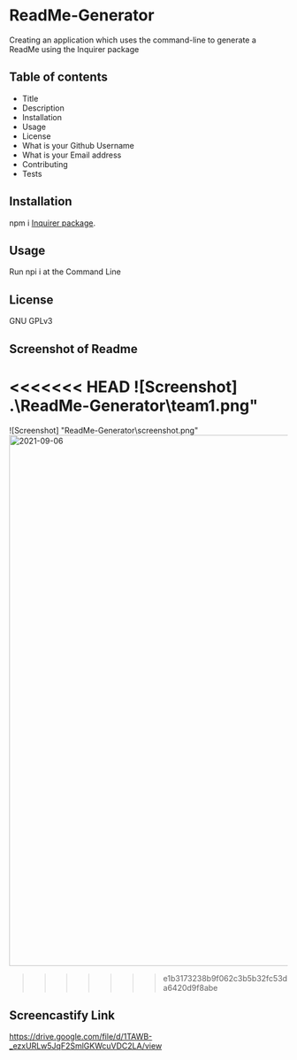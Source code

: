 # ReadMe-Generator
Creating an application which uses the command-line to generate a ReadMe using the Inquirer package


## Table of contents
* Title 
* Description 
* Installation
* Usage
* License
* What is your Github Username
* What is your Email address
* Contributing
* Tests

## Installation
npm i  [Inquirer package](https://www.npmjs.com/package/inquirer).


## Usage
Run npi i at the Command Line

## License
GNU GPLv3


## Screenshot of Readme
<<<<<<< HEAD
![Screenshot] .\ReadMe-Generator\team1.png"
=======
![Screenshot] "ReadMe-Generator\screenshot.png"
<img width="960" alt="2021-09-06" src="https://user-images.githubusercontent.com/84681197/135768956-9940ad68-d466-42d9-8a88-4de4b1090131.png">


>>>>>>> e1b3173238b9f062c3b5b32fc53da6420d9f8abe

## Screencastify Link
https://drive.google.com/file/d/1TAWB-_ezxURLw5JqF2SmlGKWcuVDC2LA/view
